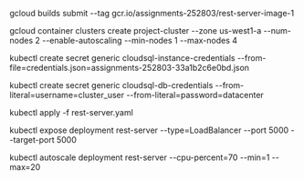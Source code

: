 gcloud builds submit --tag gcr.io/assignments-252803/rest-server-image-1

gcloud container clusters create project-cluster --zone us-west1-a --num-nodes 2 --enable-autoscaling --min-nodes 1 --max-nodes 4

kubectl create secret generic cloudsql-instance-credentials --from-file=credentials.json=assignments-252803-33a1b2c6e0bd.json

kubectl create secret generic cloudsql-db-credentials --from-literal=username=cluster_user --from-literal=password=datacenter

kubectl apply -f rest-server.yaml

kubectl expose deployment rest-server --type=LoadBalancer --port 5000 --target-port 5000

kubectl autoscale deployment rest-server --cpu-percent=70 --min=1 --max=20
